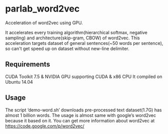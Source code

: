 # parlab_word2vec
Acceleration of word2vec using GPU.

It accelerates every training algorithm(hierarchical softmax, negative sampling) and architecture(skip-gram, CBOW) of word2vec. This acceleration targets dataset of general sentences(~50 words per sentence), so can't get speed up on dataset without new-line delimiter.

Requirements
-------
CUDA Toolkit 7.5 & NVIDIA GPU supporting CUDA & x86 CPU
It compiled on Ubuntu 14.04

Usage
-------
The script ‘demo-word.sh’ downloads pre-processed text dataset(1.7G) has almost 1 billion words.
The usage is almost same with google’s word2vec because it based on it. You can get more information about word2vec at https://code.google.com/p/word2vec/
